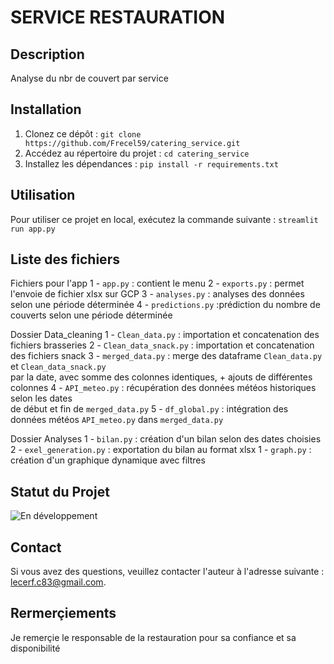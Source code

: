 # SERVICE RESTAURATION

## Description
Analyse du nbr de couvert par service

## Installation
1. Clonez ce dépôt : `git clone https://github.com/Frecel59/catering_service.git`
2. Accédez au répertoire du projet : `cd catering_service`
3. Installez les dépendances : `pip install -r requirements.txt`

## Utilisation
Pour utiliser ce projet en local, exécutez la commande suivante : `streamlit run app.py`

## Liste des fichiers
Fichiers pour l'app
  1 - `app.py` : contient le menu
  2 - `exports.py` : permet l'envoie de fichier xlsx sur GCP
  3 - `analyses.py` : analyses des données selon une période déterminée
  4 - `predictions.py` :prédiction du nombre de couverts selon une période déterminée

Dossier Data_cleaning
  1 - `Clean_data.py` : importation et concatenation des fichiers brasseries
  2 - `Clean_data_snack.py` : importation et concatenation des fichiers snack
  3 - `merged_data.py` : merge des dataframe `Clean_data.py` et `Clean_data_snack.py` \
  par la date, avec somme des colonnes identiques, + ajouts de différentes colonnes
  4 - `API_meteo.py` : récupération des données météos historiques selon les dates \
  de début et fin de `merged_data.py`
  5 - `df_global.py` : intégration des données météos `API_meteo.py` dans `merged_data.py`

Dossier Analyses
  1 - `bilan.py` : création d'un bilan selon des dates choisies
  2 - `exel_generation.py` : exportation du bilan au format xlsx
  1 - `graph.py` : création d'un graphique dynamique avec filtres

## Statut du Projet
![En développement](https://img.shields.io/badge/Statut-En%20développement-brightgreen)

## Contact
Si vous avez des questions, veuillez contacter l'auteur à l'adresse suivante : \
[lecerf.c83@gmail.com](mailto:lecerf.c83@gmail.com).

## Rermerçiements
Je remerçie le responsable de la restauration pour sa confiance et sa disponibilité
